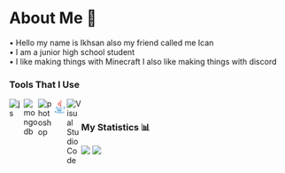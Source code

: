 # About Me 👋

• Hello my name is Ikhsan also my friend called me Ican<br />
• I am a junior high school student<br />
• I like making things with Minecraft I also like making things with discord

### Tools That I Use
<img align="left" alt="js" width="26px" src="https://i.imgur.com/3u1wzwE.png" />
<img align="left" alt="mongodb" width="26px" src="https://imgur.com/xN5cFRr.png" /> 
<img align="left" alt="photoshop" width="26px" src="https://i.imgur.com/OC1RcS5.jpg" />
<img align="left" src="https://raw.githubusercontent.com/devicons/devicon/master/icons/java/java-original.svg" alt="java" width="26px" />
<img align="left" alt="Visual Studio Code" width="26px" src="https://i.imgur.com/LwSdAlE.png" /><br />



### My Statistics 📊
![](https://github-readme-stats.vercel.app/api?username=IkhsanR236&&show_icons=true)
![](https://github-readme-stats.vercel.app/api/top-langs/?username=IkhsanR236&layout=compact)

